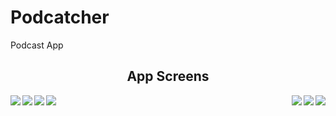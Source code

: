 # Podcatcher

Podcast App

<h2 align="center">App Screens</h2>

<p>
<img src="https://raw.githubusercontent.com/chriswebb09/podcatcher/master/Resource/start.png" align="left">

<img src="https://raw.githubusercontent.com/chriswebb09/podcatcher/master/Resource/login-no-content.png" align="right">
</p>

<p>
<img src="https://raw.githubusercontent.com/chriswebb09/podcatcher/master/Resource/loginscreen.png" align="left">
<img src="https://raw.githubusercontent.com/chriswebb09/podcatcher/master/Resource/podcasts.jpg" align="right"> 
</p>

<p>
<img src="https://raw.githubusercontent.com/chriswebb09/podcatcher/master/Resource/podcast-list.jpg" align="left">
<img src="https://raw.githubusercontent.com/chriswebb09/podcatcher/master/Resource/podcast-list-full.jpg" align="right">
</p>

<p>
<img src="https://raw.githubusercontent.com/chriswebb09/podcatcher/master/Resource/createaccount.png" align="left">
</p>

